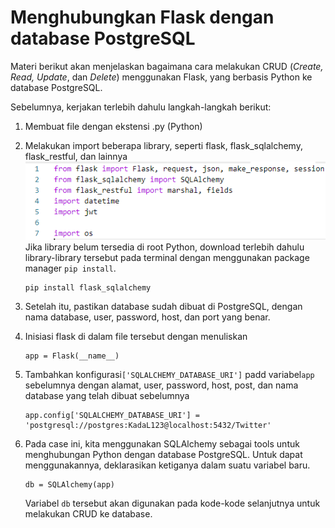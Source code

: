 # Menghubungkan Flask dengan database PostgreSQL

Materi berikut akan menjelaskan bagaimana cara melakukan CRUD \(_Create, Read, Update_, dan _Delete_\) menggunakan Flask, yang berbasis Python ke database PostgreSQL.

Sebelumnya, kerjakan terlebih dahulu langkah-langkah berikut:

1. Membuat file dengan ekstensi .py \(Python\)
2. Melakukan import beberapa library, seperti flask, flask\_sqlalchemy, flask\_restful, dan lainnya![](/assets/import_flask.png)
   Jika library belum tersedia di root Python, download terlebih dahulu library-library tersebut pada terminal dengan menggunakan package manager `pip install`.
   ```
   pip install flask_sqlalchemy
   ```
3. Setelah itu, pastikan database sudah dibuat di PostgreSQL, dengan nama database, user, password, host, dan port yang benar.
4. Inisiasi flask di dalam file tersebut dengan menuliskan
   ```
   app = Flask(__name__)
   ```
5. Tambahkan konfigurasi`['SQLALCHEMY_DATABASE_URI']` padd variabel`app` sebelumnya dengan alamat, user, password, host, post, dan nama database yang telah dibuat sebelumnya
   ```
   app.config['SQLALCHEMY_DATABASE_URI'] = 'postgresql://postgres:KadaL123@localhost:5432/Twitter'
   ```
6. Pada case ini, kita menggunakan SQLAlchemy sebagai tools untuk menghubungan Python dengan database PostgreSQL. Untuk dapat menggunakannya, deklarasikan ketiganya dalam suatu variabel baru.
   ```
   db = SQLAlchemy(app)
   ```

   Variabel `db` tersebut akan digunakan pada kode-kode selanjutnya untuk melakukan CRUD ke database.





